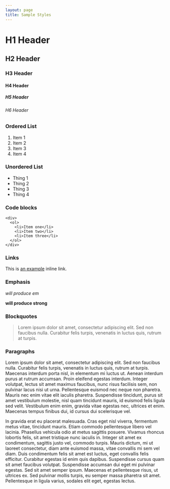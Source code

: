 ```yaml
---
layout: page
title: Sample Styles
---
```



# H1 Header
## H2 Header
### H3 Header
#### H4 Header
##### H5 Header
###### H6 Header


### Ordered List
1.  Item 1
2.  Item 2
3.  Item 3
4.  Item 4

### Unordered List

* Thing 1
* Thing 2
* Thing 3
* Thing 4

### Code blocks
    <div>
      <ol>
        <li>Item one</li>
        <li>Item two</li>
        <li>Item three</li>
      </ol>
    </div>

### Links

This is [an example](http://example.com/ "Title") inline link.

### Emphasis

*will produce em*

**will produce strong**

### Blockquotes

>Lorem ipsum dolor sit amet, consectetur adipiscing elit. Sed non faucibus nulla. Curabitur felis turpis, venenatis in luctus quis, rutrum at turpis.


### Paragraphs

Lorem ipsum dolor sit amet, consectetur adipiscing elit. Sed non faucibus nulla. Curabitur felis turpis, venenatis in luctus quis, rutrum at turpis. Maecenas interdum porta nisl, in elementum mi luctus ut. Aenean interdum purus at rutrum accumsan. Proin eleifend egestas interdum. Integer volutpat, lectus sit amet maximus faucibus, nunc risus facilisis sem, non pulvinar lacus nisi ut urna. Pellentesque euismod nec neque non pharetra. Mauris nec enim vitae elit iaculis pharetra. Suspendisse tincidunt, purus sit amet vestibulum molestie, nisl quam tincidunt mauris, id euismod felis ligula sed velit. Vestibulum enim enim, gravida vitae egestas nec, ultrices et enim. Maecenas tempus finibus dui, id cursus dui scelerisque vel.

In gravida erat eu placerat malesuada. Cras eget nisl viverra, fermentum metus vitae, tincidunt mauris. Etiam commodo pellentesque libero vel lacinia. Phasellus vehicula odio at metus sagittis posuere. Vivamus rhoncus lobortis felis, sit amet tristique nunc iaculis in. Integer sit amet ex condimentum, sagittis justo vel, commodo turpis. Mauris dictum, mi ut laoreet consectetur, diam ante euismod massa, vitae convallis mi sem vel diam. Duis condimentum felis sit amet est luctus, eget convallis felis efficitur. Curabitur egestas id enim quis dapibus. Suspendisse cursus quam sit amet faucibus volutpat. Suspendisse accumsan dui eget mi pulvinar egestas. Sed sit amet semper ipsum. Maecenas et pellentesque risus, ut ultrices ex. Sed pulvinar mollis turpis, eu semper massa pharetra sit amet. Pellentesque in ligula varius, sodales elit eget, egestas lectus.